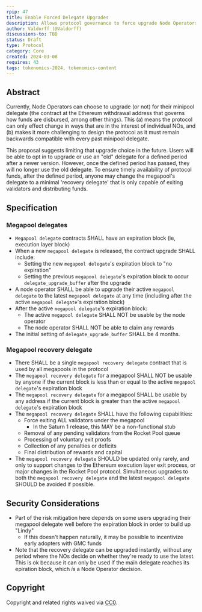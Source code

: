 ```yaml
---
rpip: 47
title: Enable Forced Delegate Upgrades
description: Allows protocol governance to force upgrade Node Operators after a Rocket Pool protocol upgrade takes place, and a grace period has expired. 
author: Valdorff (@Valdorff)
discussions-to: TBD
status: Draft
type: Protocol
category: Core
created: 2024-03-08
requires: 43
tags: tokenomics-2024, tokenomics-content
---
```


## Abstract
Currently, Node Operators can choose to upgrade (or not) for their minipool delegate (the contract at the Ethereum withdrawal address that governs how funds are disbursed, among other things). This (a) means the protocol can only effect change in ways that are in the interest of individual NOs, and (b) makes it more challenging to design the protocol as it must remain backwards compatible with every past minipool delegate.

This proposal suggests limiting that upgrade choice in the future. Users will be able to opt in to upgrade or use an "old" delegate for a defined period after a newer version. However, once the defined period has passed, they will no longer use the old delegate. To ensure timely availability of protocol funds, after the defined period, anyone may change the megapool's delegate to a minimal 'recovery delegate' that is only capable of exiting validators and distributing funds. 

## Specification
### Megapool delegates
- `Megapool delegate` contracts SHALL have an expiration block (ie, execution layer block)
- When a new `megapool delegate` is released, the contract upgrade SHALL include:
  - Setting the new `megapool delegate`'s expiration block to "no expiration"
  - Setting the previous `megapool delegate`'s expiration block to occur `delegate_upgrade_buffer` after the upgrade
- A node operator SHALL be able to upgrade their active `megapool delegate` to the latest `megapool delegate` at any time (including after the active `megapool delegate`'s expiration block)
- After the active `megapool delegate`'s expiration block:
  - The active `megapool delegate` SHALL NOT be usable by the node operator
  - The node operator SHALL NOT be able to claim any rewards
- The initial setting of `delegate_upgrade_buffer` SHALL be 4 months.

### Megapool recovery delegate
- There SHALL be a single `megapool recovery delegate` contract that is used by all megapools in the protocol
- The `megapool recovery delegate` for a megapool SHALL NOT be usable by anyone if the current block is less than or equal to the active `megapool delegate`'s expiration block
- The `megapool recovery delegate` for a megapool SHALL be usable by any address if the current block is greater than the active `megapool delegate`'s expiration block
- The `megapool recovery delegate` SHALL have the following capabilities:
  - Force exiting ALL validators under the megapool
    - In the Saturn 1 release, this MAY be a non-functional stub
  - Removal of any pending validators from the Rocket Pool queue
  - Processing of voluntary exit proofs
  - Collection of any penalties or deficits
  - Final distribution of rewards and capital 
- The `megapool recovery delegate` SHOULD be updated only rarely, and only to support changes to the Ethereum execution layer exit process, or major changes in the Rocket Pool protocol. Simultaneous upgrades to both the `megapool recovery delegate` and the latest `megapool delegate` SHOULD be avoided if possible.

## Security Considerations
- Part of the risk mitigation here depends on some users upgrading their megapool delegate well before the expiration block in order to build up "Lindy"
  - If this doesn't happen naturally, it may be possible to incentivize early adopters with GMC funds
- Note that the recovery delegate can be upgraded instantly, without any period where the NOs decide on whether they're ready to use the latest. This is ok because it can only be used if the main delegate reaches its epiration block, which _is_ a Node Operator decision.

## Copyright
Copyright and related rights waived via [CC0](https://creativecommons.org/publicdomain/zero/1.0/).

